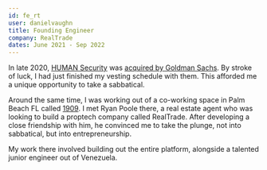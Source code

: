 ```yaml
---
id: fe_rt
user: danielvaughn
title: Founding Engineer
company: RealTrade
dates: June 2021 - Sep 2022
---
```


In late 2020, [HUMAN Security](/u/danielvaughn/j/sfe_hsi) was [acquired by Goldman Sachs](https://www.humansecurity.com/newsroom/white-ops-announces-acquisition-by-goldman-sachs-merchant-banking-clearsky-security-and-nightdragon).
By stroke of luck, I had just finished my vesting schedule with them.
This afforded me a unique opportunity to take a sabbatical.

Around the same time, I was working out of a co-working space in Palm Beach FL called [1909](https://www.weare1909.org).
I met Ryan Poole there, a real estate agent who was looking to build a proptech company called RealTrade.
After developing a close friendship with him, he convinced me to take the plunge,
not into sabbatical, but into entrepreneurship.

My work there involved building out the entire platform,
alongside a talented junior engineer out of Venezuela.
